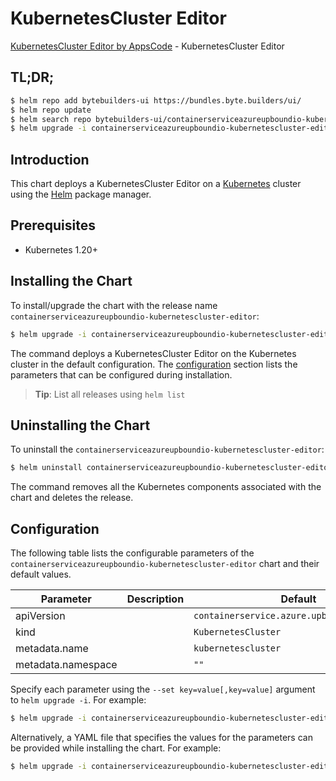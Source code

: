 # KubernetesCluster Editor

[KubernetesCluster Editor by AppsCode](https://byte.builders) - KubernetesCluster Editor

## TL;DR;

```bash
$ helm repo add bytebuilders-ui https://bundles.byte.builders/ui/
$ helm repo update
$ helm search repo bytebuilders-ui/containerserviceazureupboundio-kubernetescluster-editor --version=v0.4.18
$ helm upgrade -i containerserviceazureupboundio-kubernetescluster-editor bytebuilders-ui/containerserviceazureupboundio-kubernetescluster-editor -n default --create-namespace --version=v0.4.18
```

## Introduction

This chart deploys a KubernetesCluster Editor on a [Kubernetes](http://kubernetes.io) cluster using the [Helm](https://helm.sh) package manager.

## Prerequisites

- Kubernetes 1.20+

## Installing the Chart

To install/upgrade the chart with the release name `containerserviceazureupboundio-kubernetescluster-editor`:

```bash
$ helm upgrade -i containerserviceazureupboundio-kubernetescluster-editor bytebuilders-ui/containerserviceazureupboundio-kubernetescluster-editor -n default --create-namespace --version=v0.4.18
```

The command deploys a KubernetesCluster Editor on the Kubernetes cluster in the default configuration. The [configuration](#configuration) section lists the parameters that can be configured during installation.

> **Tip**: List all releases using `helm list`

## Uninstalling the Chart

To uninstall the `containerserviceazureupboundio-kubernetescluster-editor`:

```bash
$ helm uninstall containerserviceazureupboundio-kubernetescluster-editor -n default
```

The command removes all the Kubernetes components associated with the chart and deletes the release.

## Configuration

The following table lists the configurable parameters of the `containerserviceazureupboundio-kubernetescluster-editor` chart and their default values.

|     Parameter      | Description |                        Default                         |
|--------------------|-------------|--------------------------------------------------------|
| apiVersion         |             | <code>containerservice.azure.upbound.io/v1beta1</code> |
| kind               |             | <code>KubernetesCluster</code>                         |
| metadata.name      |             | <code>kubernetescluster</code>                         |
| metadata.namespace |             | <code>""</code>                                        |


Specify each parameter using the `--set key=value[,key=value]` argument to `helm upgrade -i`. For example:

```bash
$ helm upgrade -i containerserviceazureupboundio-kubernetescluster-editor bytebuilders-ui/containerserviceazureupboundio-kubernetescluster-editor -n default --create-namespace --version=v0.4.18 --set apiVersion=containerservice.azure.upbound.io/v1beta1
```

Alternatively, a YAML file that specifies the values for the parameters can be provided while
installing the chart. For example:

```bash
$ helm upgrade -i containerserviceazureupboundio-kubernetescluster-editor bytebuilders-ui/containerserviceazureupboundio-kubernetescluster-editor -n default --create-namespace --version=v0.4.18 --values values.yaml
```
